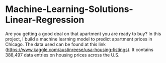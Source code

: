 # Machine-Learning-Solutions-Linear-Regression
Are you getting a good deal on that apartment you are ready to buy? In this project, I build a machine learning model to predict apartment prices in Chicago. The data used can be found at this link (https://www.kaggle.com/austinreese/usa-housing-listings). It contains 388,497 data entries on housing prices across the U.S.
